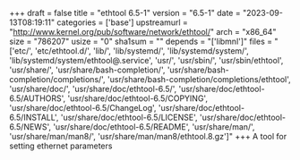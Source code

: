 +++
draft = false
title = "ethtool 6.5-1"
version = "6.5-1"
date = "2023-09-13T08:19:11"
categories = ['base']
upstreamurl = "http://www.kernel.org/pub/software/network/ethtool/"
arch = "x86_64"
size = "786207"
usize = "0"
sha1sum = ""
depends = "['libmnl']"
files = "['etc/', 'etc/ethtool.d/', 'lib/', 'lib/systemd/', 'lib/systemd/system/', 'lib/systemd/system/ethtool@.service', 'usr/', 'usr/sbin/', 'usr/sbin/ethtool', 'usr/share/', 'usr/share/bash-completion/', 'usr/share/bash-completion/completions/', 'usr/share/bash-completion/completions/ethtool', 'usr/share/doc/', 'usr/share/doc/ethtool-6.5/', 'usr/share/doc/ethtool-6.5/AUTHORS', 'usr/share/doc/ethtool-6.5/COPYING', 'usr/share/doc/ethtool-6.5/ChangeLog', 'usr/share/doc/ethtool-6.5/INSTALL', 'usr/share/doc/ethtool-6.5/LICENSE', 'usr/share/doc/ethtool-6.5/NEWS', 'usr/share/doc/ethtool-6.5/README', 'usr/share/man/', 'usr/share/man/man8/', 'usr/share/man/man8/ethtool.8.gz']"
+++
A tool for setting ethernet parameters
